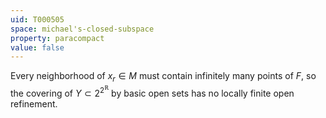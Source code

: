 ```yaml
---
uid: T000505
space: michael's-closed-subspace
property: paracompact
value: false
---
```

Every neighborhood of $x_r \in M$ must contain infinitely many points of $F$, so the covering of $Y \subset 2^{2^\mathbb{R}}$ by basic open sets has no locally finite open refinement.

